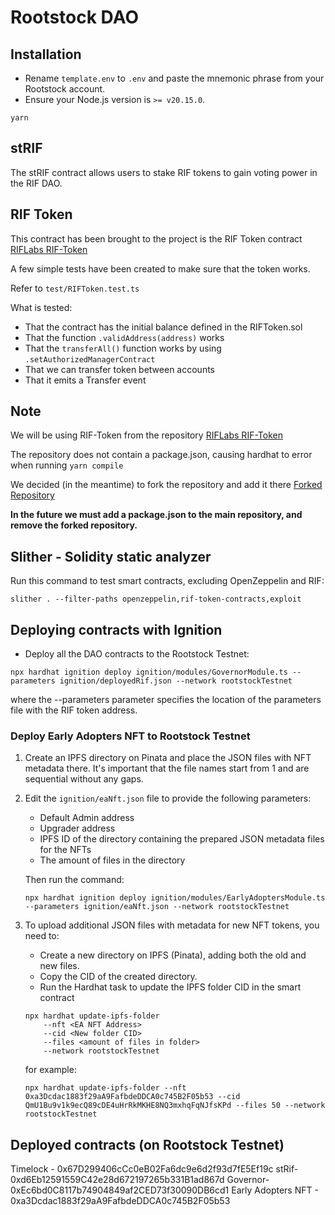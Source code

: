 # Rootstock DAO

## Installation

- Rename `template.env` to `.env` and paste the mnemonic phrase from your Rootstock account.
- Ensure your Node.js version is `>= v20.15.0`.

```shell
yarn
```

## stRIF

The stRIF contract allows users to stake RIF tokens to gain voting power in the RIF DAO.

## RIF Token

This contract has been brought to the project is the RIF Token contract [RIFLabs RIF-Token](https://github.com/riflabs/RIF-Token)

A few simple tests have been created to make sure that the token works.

Refer to `test/RIFToken.test.ts`

What is tested:

- That the contract has the initial balance defined in the RIFToken.sol
- That the function `.validAddress(address)` works
- That the `transferAll()` function works by using `.setAuthorizedManagerContract`
- That we can transfer token between accounts
- That it emits a Transfer event

## Note

We will be using RIF-Token from the repository [RIFLabs RIF-Token](https://github.com/riflabs/RIF-Token)

The repository does not contain a package.json, causing hardhat to error when running `yarn compile`

We decided (in the meantime) to fork the repository and add it there [Forked Repository](https://github.com/Freshenext/RIF-Token)

**In the future we must add a package.json to the main repository, and remove the forked repository.**

## Slither - Solidity static analyzer

Run this command to test smart contracts, excluding OpenZeppelin and RIF:

```shell
slither . --filter-paths openzeppelin,rif-token-contracts,exploit
```

## Deploying contracts with Ignition

- Deploy all the DAO contracts to the Rootstock Testnet:

```shell
npx hardhat ignition deploy ignition/modules/GovernorModule.ts --parameters ignition/deployedRif.json --network rootstockTestnet
```

where the --parameters parameter specifies the location of the parameters file with the RIF token address.

### Deploy Early Adopters NFT to Rootstock Testnet

1. Create an IPFS directory on Pinata and place the JSON files with NFT metadata there. It's important that the file names start from 1 and are sequential without any gaps.

2. Edit the `ignition/eaNft.json` file to provide the following parameters:

    - Default Admin address
    - Upgrader address
    - IPFS ID of the directory containing the prepared JSON metadata files for the NFTs
    - The amount of files in the directory

    Then run the command:

      ```shell
      npx hardhat ignition deploy ignition/modules/EarlyAdoptersModule.ts --parameters ignition/eaNft.json --network rootstockTestnet
      ```

3. To upload additional JSON files with metadata for new NFT tokens, you need to:

    - Create a new directory on IPFS (Pinata), adding both the old and new files.
    - Copy the CID of the created directory.
    - Run the Hardhat task to update the IPFS folder CID in the smart contract

    ```shell
    npx hardhat update-ipfs-folder 
        --nft <EA NFT Address> 
        --cid <New folder CID> 
        --files <amount of files in folder>
        --network rootstockTestnet
    ```

    for example:

    ```shell
    npx hardhat update-ipfs-folder --nft 0xa3Dcdac1883f29aA9FafbdeDDCA0c745B2F05b53 --cid QmU1Bu9v1k9ecQ89cDE4uHrRkMKHE8NQ3mxhqFqNJfsKPd --files 50 --network rootstockTestnet
    ```

## Deployed contracts (on Rootstock Testnet)

Timelock - 0x67D299406cCc0eB02Fa6dc9e6d2f93d7fE5Ef19c
stRif- 0xd6Eb12591559C42e28d672197265b331B1ad867d
Governor- 0xEc6bd0C8117b74904849af2CED73f30090DB6cd1
Early Adopters NFT - 0xa3Dcdac1883f29aA9FafbdeDDCA0c745B2F05b53
